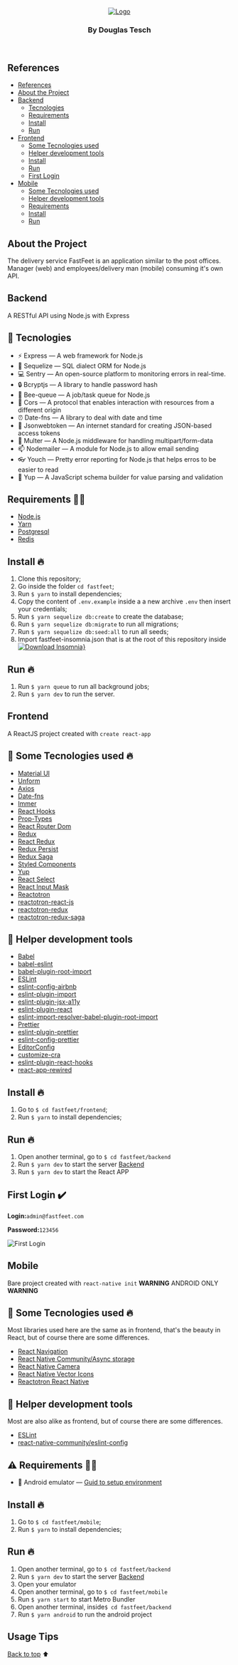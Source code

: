 <br />
<p align="center">
  <a href="https://github.com/Dtesch9/fastfeet">
    <img src="https://i.imgur.com/UP8yGBg.png" alt="Logo">
  </a>

  <h3 align="center">By Douglas Tesch</h3>
</p>
<br />

## References

- [References](#references)
- [About the Project](#about-the-project)
- [Backend](#backend)
  - [Tecnologies](#-tecnologies)
  - [Requirements](#requirements-)
  - [Install](#install-)
  - [Run](#run-)
- [Frontend](#frontend)
  - [Some Tecnologies used](#-some-tecnologies-used-)
  - [Helper development tools](#-helper-development-tools)
  - [Install](#install--1)
  - [Run](#run--1)
  - [First Login](#first-login-heavy_check_mark)
- [Mobile](#mobile)
  - [Some Tecnologies used](#-some-tecnologies-used--1)
  - [Helper development tools](#-helper-development-tools-1)
  - [Requirements](#-requirements--1)
  - [Install](#install--1)
  - [Run](#run--1)
  
  
  

  

  
## About the Project

The delivery service FastFeet is an application similar to the post offices. Manager (web) and employees/delivery man (mobile) consuming it's own API.

## Backend

A RESTful API using Node.js with Express

## 🚀 Tecnologies

- ⚡ Express — A web framework for Node.js
- 💾 Sequelize — SQL dialect ORM for Node.js
- :computer: Sentry — An open-source platform to monitoring errors in real-time.
- :lock: Bcryptjs —  A library to handle password hash
- :honeybee: Bee-queue — A job/task queue for Node.js
- :fax: Cors — A protocol that enables interaction with resources from a different origin
- :alarm_clock: Date-fns — A library to deal with date and time
- :key: Jsonwebtoken — An internet standard for creating JSON-based access tokens
- :paperclip: Multer — A Node.js middleware for handling multipart/form-data
- :mailbox: Nodemailer — A module for Node.js to allow email sending
- :eyeglasses: Youch — Pretty error reporting for Node.js that helps erros to be easier to read
- :memo: Yup — A JavaScript schema builder for value parsing and validation

## Requirements ✋🏻

- [Node.js](https://nodejs.org/en/)
- [Yarn](https://yarnpkg.com/pt-BR/docs/install)
- [Postgresql](https://www.postgresql.org/)
- [Redis](https://redis.io/)

## Install 🔥

1. Clone this repository;
2. Go inside the folder `cd fastfeet`;
3. Run `$ yarn` to install dependencies;
4. Copy the content of `.env.example` inside a a new archive `.env` then insert your credentials;
5. Run `$ yarn sequelize db:create` to create the database;
6. Run `$ yarn sequelize db:migrate` to run all migrations;
7. Run `$ yarn sequelize db:seed:all` to run all seeds;
8. Import fastfeet-insomnia.json that is at the root of this repository inside [![Download Insomnia}](https://insomnia.rest/images/run.svg)](https://insomnia.rest/)


## Run 🔥 
1. Run `$ yarn queue` to run all background jobs;
2. Run `$ yarn dev` to run the server.

## Frontend

A ReactJS project created with `create react-app`

## 🚀 Some Tecnologies used 🔥

- [Material UI](https://material-ui.com/)
- [Unform](https://unform.dev/)
- [Axios](https://github.com/axios/axios)
- [Date-fns](https://date-fns.org/)
- [Immer](https://github.com/immerjs/immer)
- [React Hooks](https://reactjs.org/docs/hooks-intro.html)
- [Prop-Types](https://reactjs.org/docs/typechecking-with-proptypes.html)
- [React Router Dom](https://reacttraining.com/react-router/web/guides/quick-start)
- [Redux](https://redux.js.org/)
- [React Redux](https://redux.js.org/basics/usage-with-react)
- [Redux Persist](https://github.com/rt2zz/redux-persist)
- [Redux Saga](https://redux-saga.js.org/)
- [Styled Components](https://styled-components.com/)
- [Yup](https://github.com/jquense/yup)
- [React Select](https://react-select.com/home)
- [React Input Mask](https://github.com/sanniassin/react-input-mask)
- [Reactotron](https://github.com/infinitered/reactotron)
- [reactotron-react-js](https://github.com/infinitered/reactotron/blob/master/docs/quick-start-react-js.md)
- [reactotron-redux](https://github.com/infinitered/reactotron/blob/master/docs/plugin-redux.md)
- [reactotron-redux-saga](https://github.com/infinitered/reactotron/blob/master/docs/plugin-redux-saga.md)

## 🚀 Helper development tools

- [Babel](https://babeljs.io/)
- [babel-eslint](https://github.com/babel/babel-eslint)
- [babel-plugin-root-import](https://github.com/entwicklerstube/babel-plugin-root-import)
- [ESLint](https://eslint.org/)
- [eslint-config-airbnb](https://github.com/airbnb/javascript/tree/master/packages/eslint-config-airbnb)
- [eslint-plugin-import](https://github.com/benmosher/eslint-plugin-import)
- [eslint-plugin-jsx-a11y](https://github.com/evcohen/eslint-plugin-jsx-a11y)
- [eslint-plugin-react](https://github.com/yannickcr/eslint-plugin-react)
- [eslint-import-resolver-babel-plugin-root-import](https://github.com/olalonde/eslint-import-resolver-babel-root-import)
- [Prettier](https://prettier.io/)
- [eslint-plugin-prettier](https://github.com/prettier/eslint-plugin-prettier)
- [eslint-config-prettier](https://github.com/prettier/eslint-config-prettier)
- [EditorConfig](https://editorconfig.org/)
- [customize-cra](https://github.com/arackaf/customize-cra)
- [eslint-plugin-react-hooks](https://github.com/facebook/react/tree/master/packages/eslint-plugin-react-hooks)
- [react-app-rewired](https://github.com/timarney/react-app-rewired)

## Install 🔥

1. Go to `$ cd fastfeet/frontend`;
2. Run `$ yarn` to install dependencies;


## Run 🔥 
1. Open another terminal, go to `$ cd fastfeet/backend`
2. Run `$ yarn dev` to start the server [Backend](#backend)
3. Run `$ yarn dev` to start the React APP

## First Login :heavy_check_mark:

**Login:**`admin@fastfeet.com`

**Password:**`123456`

![First Login](https://github.com/Dtesch9/fastfeet/blob/master/images/login.gif)

## Mobile

Bare project created with `react-native init`  **WARNING** ANDROID ONLY **WARNING**

## 🚀 Some Tecnologies used 🔥

Most libraries used here are the same as in frontend, that's the beauty in React, but of course there are some differences.

- [React Navigation](https://reactnavigation.org/)
- [React Native Community/Async storage](https://github.com/react-native-community/async-storage)
- [React Native Camera](https://react-native-community.github.io/react-native-camera/docs/installation.html)
- [React Native Vector Icons](https://github.com/oblador/react-native-vector-icons)
- [Reactotron React Native](https://github.com/infinitered/reactotron/blob/master/docs/quick-start-react-native.md)

## 🚀 Helper development tools

Most are also alike as frontend, but of course there are some differences.

- [ESLint](https://eslint.org/)
- [react-native-community/eslint-config](https://www.npmjs.com/package/@react-native-community/eslint-config)

## :warning: Requirements ✋🏻

- :iphone: Android emulator — [Guid to setup environment](https://docs.rocketseat.dev/ambiente-react-native/android/emulador)

## Install 🔥

1. Go to `$ cd fastfeet/mobile`;
2. Run `$ yarn` to install dependencies;


## Run 🔥 
1. Open another terminal, go to `$ cd fastfeet/backend`
2. Run `$ yarn dev` to start the server [Backend](#backend)
3. Open your emulator
4. Open another terminal, go to `$ cd fastfeet/mobile`
5. Run `$ yarn start` to start Metro Bundler
6. Open another terminal, inside`$ cd fastfeet/backend`
7. Run `$ yarn android` to run the android project

## Usage Tips

[Back to top](#references) :arrow_up:
